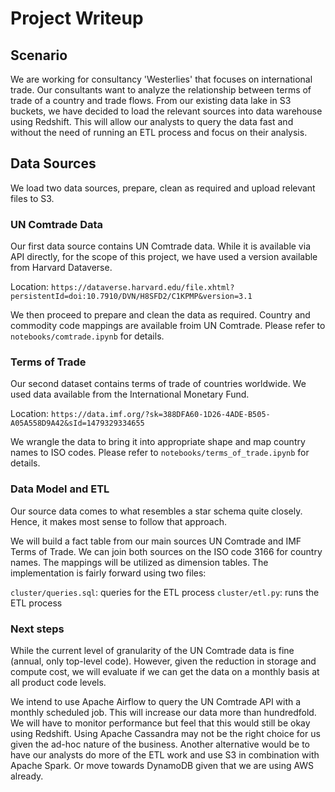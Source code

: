 # Project Writeup

## Scenario
We are working for consultancy 'Westerlies' that focuses on international trade. Our consultants want to analyze the relationship between terms of trade of a country and trade flows. From our existing data lake in S3 buckets, we have decided to load the relevant sources into data warehouse using Redshift. This will allow our analysts to query the data fast and without the need of running an ETL process and focus on their analysis.

## Data Sources
We load two data sources, prepare, clean as required and upload relevant files to S3.

### UN Comtrade Data

Our first data source contains UN Comtrade data. While it is available via API directly, for the scope of this project, we have used a version available from Harvard Dataverse.

Location: `https://dataverse.harvard.edu/file.xhtml?persistentId=doi:10.7910/DVN/H8SFD2/C1KPMP&version=3.1`

We then proceed to prepare and clean the data as required. Country and commodity code mappings are available froim UN Comtrade. Please refer to `notebooks/comtrade.ipynb` for details.

### Terms of Trade
Our second dataset contains terms of trade of countries worldwide. We used data available from the International Monetary Fund.

Location: `https://data.imf.org/?sk=388DFA60-1D26-4ADE-B505-A05A558D9A42&sId=1479329334655`

We wrangle the data to bring it into appropriate shape and map country names to ISO codes. Please refer to `notebooks/terms_of_trade.ipynb` for details.

### Data Model and ETL
Our source data comes to what resembles a star schema quite closely. Hence, it makes most sense to follow that approach.

We will build a fact table from our main sources UN Comtrade and IMF Terms of Trade. We can join both sources on the ISO code 3166 for country names. The mappings will be utilized as dimension tables. The implementation is fairly forward using two files:

`cluster/queries.sql`: queries for the ETL process
`cluster/etl.py`: runs the ETL process

### Next steps
While the current level of granularity of the UN Comtrade data is fine (annual, only top-level code). However, given the reduction in storage and compute cost, we will evaluate if we can get the data on a monthly basis at all product code levels. 

We intend to use Apache Airflow to query the UN Comtrade API with a monthly scheduled job. This will increase our data more than hundredfold. We will have to monitor performance but feel that this would still be okay using Redshift. Using Apache Cassandra may not be the right choice for us given the ad-hoc nature of the business. Another alternative would be to have our analysts do more of the ETL work and use S3 in combination with Apache Spark. Or move towards DynamoDB given that we are using AWS already.

